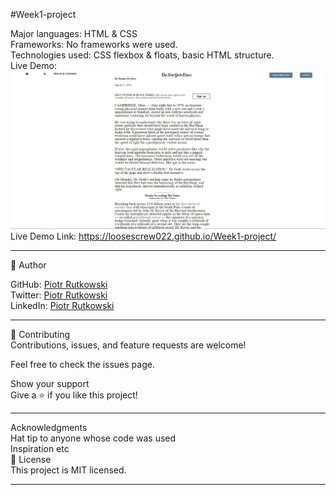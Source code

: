#Week1-project

Major languages: HTML & CSS<br>
Frameworks: No frameworks were used.<br>
Technologies used: CSS flexbox & floats, basic HTML structure.<br>
Live Demo: <img src="PP.jpg"><br>
Live Demo Link: https://loosescrew022.github.io/Week1-project/<hr>


👤 Author<br>

GitHub: <a href="https://github.com/Loosescrew022">Piotr Rutkowski</a><br>
Twitter: <a href="https://twitter.com/P_Rutkowski022">Piotr Rutkowski</a><br>
LinkedIn: <a href="https://www.linkedin.com/in/piotr-rutkowski-145004207/">Piotr Rutkowski</a><hr>

🤝 Contributing<br>
Contributions, issues, and feature requests are welcome!<br>

Feel free to check the issues page.<br>

Show your support<br>
Give a ⭐️ if you like this project!<hr>

Acknowledgments<br>
Hat tip to anyone whose code was used<br>
Inspiration etc<br>
📝 License<br>
This project is MIT licensed.<hr>
